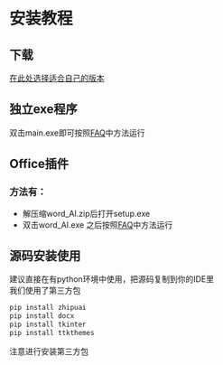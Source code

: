 # 安装教程
## 下载
[在此处选择适合自己的版本](https://github.com/Bistu-OSSDT-2024/31-Docx_AI_Assistant/releases)
## 独立exe程序
双击main.exe即可按照[FAQ](https://github.com/Bistu-OSSDT-2024/31-Docx_AI_Assistant/blob/main/FAQ.md)中方法运行
## Office插件
### 方法有：
- 解压缩word_AI.zip后打开setup.exe
- 双击word_AI.exe
之后按照[FAQ](https://github.com/Bistu-OSSDT-2024/31-Docx_AI_Assistant/blob/main/FAQ.md)中方法运行
## 源码安装使用
建议直接在有python环境中使用，把源码复制到你的IDE里
<br>
我们使用了第三方包
```cmd
pip install zhipuai
pip install docx
pip install tkinter
pip install ttkthemes
```
注意进行安装第三方包
